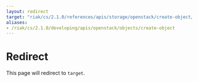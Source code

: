 ```yaml
---
layout: redirect
target: "riak/cs/2.1.0/references/apis/storage/openstack/create-object/"
aliases:
- /riak/cs/2.1.0/developing/apis/openstack/objects/create-object
---
```


# Redirect

This page will redirect to `target`.
